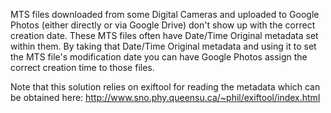 MTS files downloaded from some Digital Cameras and uploaded to Google Photos (either directly or via Google Drive) don't show up with the correct creation date.
These MTS files often have Date/Time Original metadata set within them.
By taking that Date/Time Original metadata and using it to set the MTS file's modification date you can have Google Photos assign the correct creation time to those files.

Note that this solution relies on exiftool for reading the metadata which can be obtained here: http://www.sno.phy.queensu.ca/~phil/exiftool/index.html
